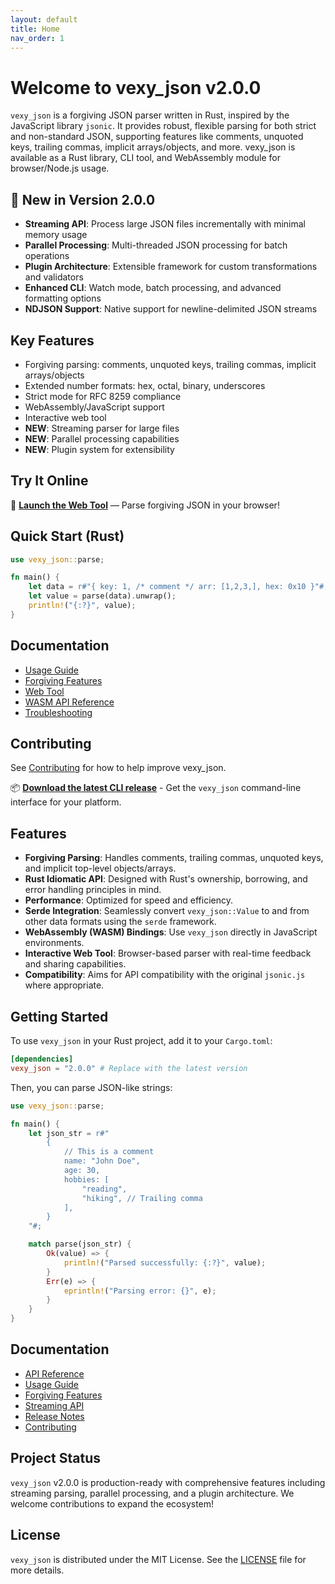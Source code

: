 ```yaml
---
layout: default
title: Home
nav_order: 1
---
```


# Welcome to vexy_json v2.0.0

`vexy_json` is a forgiving JSON parser written in Rust, inspired by the JavaScript library `jsonic`. It provides robust, flexible parsing for both strict and non-standard JSON, supporting features like comments, unquoted keys, trailing commas, implicit arrays/objects, and more. vexy_json is available as a Rust library, CLI tool, and WebAssembly module for browser/Node.js usage.

## 🚀 New in Version 2.0.0

- **Streaming API**: Process large JSON files incrementally with minimal memory usage
- **Parallel Processing**: Multi-threaded JSON processing for batch operations
- **Plugin Architecture**: Extensible framework for custom transformations and validators
- **Enhanced CLI**: Watch mode, batch processing, and advanced formatting options
- **NDJSON Support**: Native support for newline-delimited JSON streams

## Key Features

- Forgiving parsing: comments, unquoted keys, trailing commas, implicit arrays/objects
- Extended number formats: hex, octal, binary, underscores
- Strict mode for RFC 8259 compliance
- WebAssembly/JavaScript support
- Interactive web tool
- **NEW**: Streaming parser for large files
- **NEW**: Parallel processing capabilities
- **NEW**: Plugin system for extensibility

## Try It Online

🚀 **[Launch the Web Tool](tool.html)** — Parse forgiving JSON in your browser!

## Quick Start (Rust)

```rust
use vexy_json::parse;

fn main() {
    let data = r#"{ key: 1, /* comment */ arr: [1,2,3,], hex: 0x10 }"#;
    let value = parse(data).unwrap();
    println!("{:?}", value);
}
```

## Documentation

- [Usage Guide](usage.md)
- [Forgiving Features](features.md)
- [Web Tool](web-tool.md)
- [WASM API Reference](wasm.md)
- [Troubleshooting](troubleshooting.md)

## Contributing

See [Contributing](contributing.md) for how to help improve vexy_json.

📦 **[Download the latest CLI release](https://github.com/vexyart/vexy-json/releases/latest)** - Get the `vexy_json` command-line interface for your platform.

## Features

- **Forgiving Parsing**: Handles comments, trailing commas, unquoted keys, and implicit top-level objects/arrays.
- **Rust Idiomatic API**: Designed with Rust's ownership, borrowing, and error handling principles in mind.
- **Performance**: Optimized for speed and efficiency.
- **Serde Integration**: Seamlessly convert `vexy_json::Value` to and from other data formats using the `serde` framework.
- **WebAssembly (WASM) Bindings**: Use `vexy_json` directly in JavaScript environments.
- **Interactive Web Tool**: Browser-based parser with real-time feedback and sharing capabilities.
- **Compatibility**: Aims for API compatibility with the original `jsonic.js` where appropriate.

## Getting Started

To use `vexy_json` in your Rust project, add it to your `Cargo.toml`:

```toml
[dependencies]
vexy_json = "2.0.0" # Replace with the latest version
```

Then, you can parse JSON-like strings:

```rust
use vexy_json::parse;

fn main() {
    let json_str = r#"
        {
            // This is a comment
            name: "John Doe",
            age: 30,
            hobbies: [
                "reading",
                "hiking", // Trailing comma
            ],
        }
    "#;

    match parse(json_str) {
        Ok(value) => {
            println!("Parsed successfully: {:?}", value);
        }
        Err(e) => {
            eprintln!("Parsing error: {}", e);
        }
    }
}
```

## Documentation

- [API Reference](api/)
- [Usage Guide](usage/)
- [Forgiving Features](features/)
- [Streaming API](streaming-api/)
- [Release Notes](release-notes/)
- [Contributing](contributing/)

## Project Status

`vexy_json` v2.0.0 is production-ready with comprehensive features including streaming parsing, parallel processing, and a plugin architecture. We welcome contributions to expand the ecosystem!

## License

`vexy_json` is distributed under the MIT License. See the [LICENSE](https://github.com/vexyart/vexy-json/blob/main/LICENSE) file for more details.
